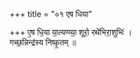 +++
title = "०१ एष धिया"

+++
ए॒ष धि॒या या॒त्यण्व्या॒ शूरो॒ रथे॑भिरा॒शुभिः॑ ।  
गच्छ॒न्निन्द्र॑स्य निष्कृ॒तम् ॥